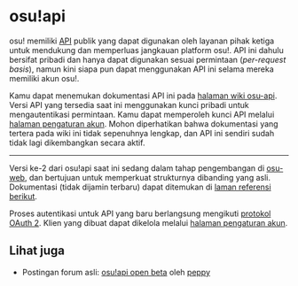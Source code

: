 # osu!api

osu! memiliki [API](https://id.wikipedia.org/wiki/Antarmuka_pemrograman_aplikasi) publik yang dapat digunakan oleh layanan pihak ketiga untuk mendukung dan memperluas jangkauan platform osu!. API ini dahulu bersifat pribadi dan hanya dapat digunakan sesuai permintaan (*per-request basis*), namun kini siapa pun dapat menggunakan API ini selama mereka memiliki akun osu!.

Kamu dapat menemukan dokumentasi API ini pada [halaman wiki osu-api](https://github.com/ppy/osu-api/wiki). Versi API yang tersedia saat ini menggunakan kunci pribadi untuk mengautentikasi permintaan. Kamu dapat memperoleh kunci API melalui [halaman pengaturan akun](https://osu.ppy.sh/home/account/edit#legacy-api). Mohon diperhatikan bahwa dokumentasi yang tertera pada wiki ini tidak sepenuhnya lengkap, dan API ini sendiri sudah tidak lagi dikembangkan secara aktif.

---

Versi ke-2 dari osu!api saat ini sedang dalam tahap pengembangan di [osu-web](https://github.com/ppy/osu-web), dan bertujuan untuk memperkuat strukturnya dibanding yang asli. Dokumentasi (tidak dijamin terbaru) dapat ditemukan di [laman referensi berikut](https://docs.ppy.sh).

Proses autentikasi untuk API yang baru berlangsung mengikuti [protokol OAuth 2](https://oauth.net/2/). Klien yang dibuat dapat dikelola melalui [halaman pengaturan akun](https://osu.ppy.sh/home/account/edit).

## Lihat juga

- Postingan forum asli: [osu!api open beta](https://osu.ppy.sh/community/forums/topics/141240) oleh [peppy](https://osu.ppy.sh/users/2)
